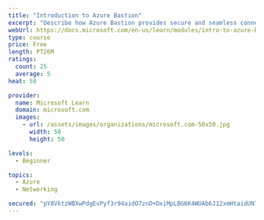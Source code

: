 ```yaml
---
title: "Introduction to Azure Bastion"
excerpt: "Describe how Azure Bastion provides secure and seamless connectivity to your VMs directly in the Azure portal. Determine whether Azure Bastion can replace your administrative jump boxes."
webUrl: https://docs.microsoft.com/en-us/learn/modules/intro-to-azure-bastion/
type: course
price: Free
length: PT26M
ratings:
  count: 25
  average: 5
heat: 50

provider:
  name: Microsoft Learn
  domain: microsoft.com
  images:
    - url: /assets/images/organizations/microsoft.com-50x50.jpg
      width: 50
      height: 50

levels:
  - Beginner

topics:
  - Azure
  - Networking

secured: "pY8VktzWBXwPdgEvPyf3r94aidO7znD+DxiMpLBG6K4WUAb6J12xmHtaidUN7C1rSyrt76/gOJuDAwHK0vksVylEEhoBwvrUvIxGaOq2WmgTRvDTz6D7ij5lPfAAD55U6YbqdfAHj86jmF7/3kI/9K08XaQwyoSjmmCRjxkrk5f+yIjxun/CUXFDy1c7ZRM605bgkVXhjozhY0rWdm5WMWPFT5fRRE9CqxowIwDXEPtLqLmXjQl068O6F3PkTWHblo5vNyMX+zWw8wppWjWztwaEcjTGKfbmrBWMSAwFPc+aosj6h7Yx9FQqS39ydkgq8M/jADhVHk/rvKnC0Zf4GknW60wNRSXh3FLNUW+ONwipQ8vTDKm4VmmdgC0PSI1RniAcepgPgXOI4Oz3dGoRcH8ON1VmK75k9W/LrV9WDgY=;duKXhjTMIRr0wW+y/Jr7Kg=="
---
```



